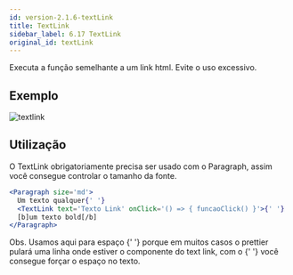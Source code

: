 ```yaml
---
id: version-2.1.6-textLink
title: TextLink
sidebar_label: 6.17 TextLink
original_id: textLink
---
```


Executa a função semelhante a um link html. Evite o uso excessivo.

## Exemplo
![textlink](assets/images_components/v2.0.0/text-link.jpg)
## Utilização
O TextLink obrigatoriamente precisa ser usado com o Paragraph, assim você consegue controlar o tamanho da fonte.

```jsx harmony
<Paragraph size='md'>
  Um texto qualquer{' '}
  <TextLink text='Texto Link' onClick='() => { funcaoClick() }'>{' '}
  [b]um texto bold[/b]
</Paragraph>
```

Obs. Usamos aqui para espaço {' '} porque em muitos casos o prettier pulará uma linha onde estiver o componente do text link, com o {' '} você consegue forçar o espaço no texto.
